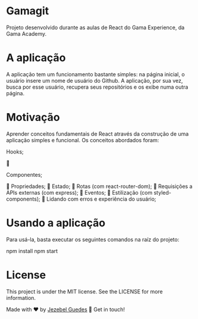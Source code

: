 # Gamagit

<p>Projeto desenvolvido durante as aulas de React do Gama Experience, da Gama Academy.</p> 
<h1>A aplicação</h1>

<p>A aplicação tem um funcionamento bastante simples: na página inicial, o usuário insere um nome de usuário do Github. A aplicação, por sua vez, busca por esse usuário, recupera seus repositórios e os exibe numa outra página.</p>

<h1>Motivação</h1>
<p>Aprender conceitos fundamentais de React através da construção de uma aplicação simples e funcional. Os conceitos abordados foram: </p>
  <p>Hooks;</p>
🔹<p>Componentes;</p>
🔹 Propriedades;
🔹 Estado;
🔹 Rotas (com react-router-dom);
🔹 Requisições a APIs externas (com express);
🔹  Eventos;
🔹 Estilização (com styled-components);
🔹 Lidando com erros e experiência do usuário;

<h1>Usando a aplicação</h1>
<p>Para usá-la, basta executar os seguintes comandos na raíz do projeto:</p>
npm install
npm start

<h1>License</h1>
<p>This project is under the MIT license. See the LICENSE for more information.</p>

Made with ♥ by [Jezebel Guedes](https://www.linkedin.com/in/jezebel-guedes/) 👋 Get in touch!



